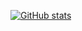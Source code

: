 [![GitHub stats](https://github-readme-stats.vercel.app/api?username=0p3r4t0r&show_icons=true&theme=dark)](https://github.com/0p3r4t0r/github-readme-stats)

<!--
**0p3r4t0r/0p3r4t0r** is a ✨ _special_ ✨ repository because its `README.md` (this file) appears on your GitHub profile.

Here are some ideas to get you started:

- 🔭 I’m currently working on ...
- 🌱 I’m currently learning ...
- 👯 I’m looking to collaborate on ...
- 🤔 I’m looking for help with ...
- 💬 Ask me about ...
- 📫 How to reach me: ...
- 😄 Pronouns: ...
- ⚡ Fun fact: ...
-->
